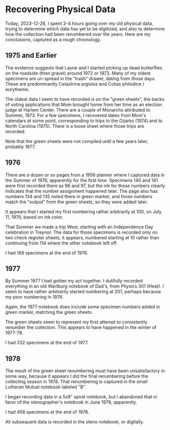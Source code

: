 
# Recovering Physical Data

Today, 2023-12-26, I spent 3-4 hours going over my old physical data, trying to determine which
data has yet to be digitized, and also to determine how the collection had been renumbered
over the years.  Here are my conclusions, captured as a rough chronology.

## 1975 and Earlier

The evidence suggests that Layne and I started picking up dead butterflies on the roadside
(then gravel) around 1972 or 1973.  Many of my oldest specimens are un-spread in the "trash"
drawer, dating from those days.  These are predominantly Celastrina argiolus and Colias
philodice / eurytheme.

The oldest data I seem to have recorded is on the "green sheets", the backs of voting applications
that Mom brought home from her time as an election judge at Harlem Center.  There are a couple
of Monarchs attributed to Summer, 1973.  For a few specimens, I recovered dates from Mom's calendars
at some point, corresponding to trips to the Ozarks (1974) and to North Carolina (1975).  There is a
loose sheet where those trips are recorded.

Note that the green sheets were not compiled until a few years later, probably 1977.

## 1976

There are a dozen or so pages from a 1956 planner where I captured data in the Summer of 1976,
apparently for the first time.  Specimens 140 and 141 were first recorded there as 96 and 97,
but the ink for those numbers clearly indicates that the number assignment happened later.
The page also has numbers 134 and 135 noted there in green marker, and those numbers match
the "output" from the green sheets, so they were added later.

It appears that I started my first numbering rather arbitrarily at 100, on July 11, 1976,
based on ink color.

That Summer we made a trip West, starting with an Independence Day celebration in Treynor.
The data for those specimens is recorded only on two check register sheets, it appears,
numbered starting at 10 rather than continuing from 114 where the other notebook left off.

I had 168 specimens at the end of 1976.

## 1977

By Summer 1977 I had gotten my act together.  I dutifully recorded everything in an old Wartburg
notebook of Dad's, from Physics 301 (Heat).  I seem to have rather arbitrarily started numbering at
201, perhaps because my poor numbering in 1976.

Again, the 1977 notebook does include some specimen numbers added in green marker, matching the green sheets.

The green sheets seem to represent my first attempt to consistently renumber the collection.
This appears to have happened in the winter of 1977-78.

I had 332 specimens at the end of 1977.

## 1978

The result of the green sheet renumbering must have been unsatisfactory in some way, because it appears I did the final renumbering
before the collecting season in 1978.  That renumbering is captured in the small Lutheran Mutual notebook
labeled "B".

I began recording data in a 5x8" spiral notebook, but I abandoned that
in favor of the stenographer's notebook in June 1978, apparently.

I had 458 specimens at the end of 1978.

All subsequent data is recorded in the steno notebook, or digitally.